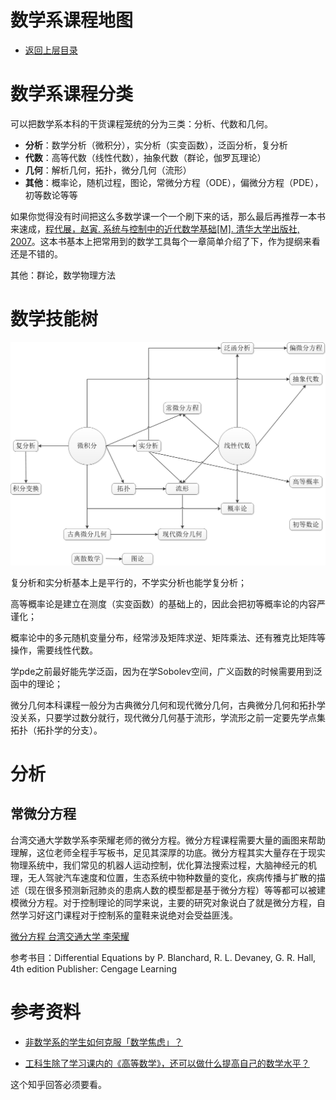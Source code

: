 # 数学系课程地图

* [返回上层目录](../mathematics.md)



# 数学系课程分类

可以把数学系本科的干货课程笼统的分为三类：分析、代数和几何。

* **分析**：数学分析（微积分），实分析（实变函数），泛函分析，复分析
* **代数**：高等代数（线性代数），抽象代数（群论，伽罗瓦理论）
* **几何**：解析几何，拓扑，微分几何（流形）
* **其他**：概率论，随机过程，图论，常微分方程（ODE），偏微分方程（PDE），初等数论等等

如果你觉得没有时间把这么多数学课一个一个刷下来的话，那么最后再推荐一本书来速成，[程代展，赵寅. 系统与控制中的近代数学基础[M]. 清华大学出版社, 2007](https://item.jd.com/11462967.html)。这本书基本上把常用到的数学工具每个一章简单介绍了下，作为提纲来看还是不错的。

其他：群论，数学物理方法

# 数学技能树

![mathematics-map](pic/mathematics-map.png)

复分析和实分析基本上是平行的，不学实分析也能学复分析；

高等概率论是建立在测度（实变函数）的基础上的，因此会把初等概率论的内容严谨化；

概率论中的多元随机变量分布，经常涉及矩阵求逆、矩阵乘法、还有雅克比矩阵等操作，需要线性代数。

学pde之前最好能先学泛函，因为在学Sobolev空间，广义函数的时候需要用到泛函中的理论；

微分几何本科课程一般分为古典微分几何和现代微分几何，古典微分几何和拓扑学没关系，只要学过数分就行，现代微分几何基于流形，学流形之前一定要先学点集拓扑（拓扑学的分支）。

# 分析

## 常微分方程

台湾交通大学数学系李荣耀老师的微分方程。微分方程课程需要大量的画图来帮助理解，这位老师全程手写板书，足见其深厚的功底。微分方程其实大量存在于现实物理系统中，我们常见的机器人运动控制，优化算法搜索过程，大脑神经元的机理，无人驾驶汽车速度和位置，生态系统中物种数量的变化，疾病传播与扩散的描述（现在很多预测新冠肺炎的患病人数的模型都是基于微分方程）等等都可以被建模微分方程。对于控制理论的同学来说，主要的研究对象说白了就是微分方程，自然学习好这门课程对于控制系的童鞋来说绝对会受益匪浅。

[微分方程 台湾交通大学 李荣耀](https://ocw.nctu.edu.tw/course_detail-v.php?bgid=1&gid=1&nid=500)

参考书目：Differential Equations by P. Blanchard, R. L. Devaney, G. R. Hall, 4th edition Publisher: Cengage Learning







# 参考资料

* [非数学系的学生如何克服「数学焦虑」？](https://www.zhihu.com/question/521886088/answer/2390678371)

* [工科生除了学习课内的《高等数学》，还可以做什么提高自己的数学水平？](https://www.zhihu.com/question/264705362/answer/1326140204)

这个知乎回答必须要看。

